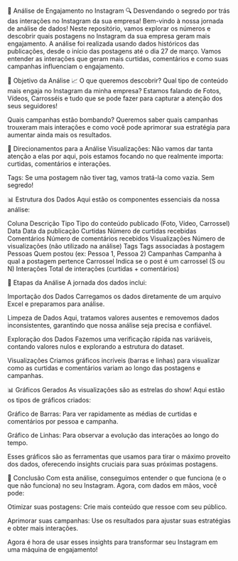 📸 Análise de Engajamento no Instagram
🔍 Desvendando o segredo por trás das interações no Instagram da sua empresa!
Bem-vindo à nossa jornada de análise de dados! Neste repositório, vamos explorar os números e descobrir quais postagens no Instagram da sua empresa geram mais engajamento. A análise foi realizada usando dados históricos das publicações, desde o início das postagens até o dia 27 de março. Vamos entender as interações que geram mais curtidas, comentários e como suas campanhas influenciam o engajamento.

🚀 Objetivo da Análise
📈 O que queremos descobrir?
Qual tipo de conteúdo mais engaja no Instagram da minha empresa?
Estamos falando de Fotos, Vídeos, Carrosséis e tudo que se pode fazer para capturar a atenção dos seus seguidores!

Quais campanhas estão bombando?
Queremos saber quais campanhas trouxeram mais interações e como você pode aprimorar sua estratégia para aumentar ainda mais os resultados.

🧐 Direcionamentos para a Análise
Visualizações: Não vamos dar tanta atenção a elas por aqui, pois estamos focando no que realmente importa: curtidas, comentários e interações.

Tags: Se uma postagem não tiver tag, vamos tratá-la como vazia. Sem segredo!

📊 Estrutura dos Dados
Aqui estão os componentes essenciais da nossa análise:

Coluna	Descrição
Tipo	Tipo do conteúdo publicado (Foto, Vídeo, Carrossel)
Data	Data da publicação
Curtidas	Número de curtidas recebidas
Comentários	Número de comentários recebidos
Visualizações	Número de visualizações (não utilizado na análise)
Tags	Tags associadas à postagem
Pessoas	Quem postou (ex: Pessoa 1, Pessoa 2)
Campanhas	Campanha à qual a postagem pertence
Carrossel	Indica se o post é um carrossel (S ou N)
Interações	Total de interações (curtidas + comentários)

🧹 Etapas da Análise
A jornada dos dados inclui:

Importação dos Dados
Carregamos os dados diretamente de um arquivo Excel e preparamos para análise.

Limpeza de Dados
Aqui, tratamos valores ausentes e removemos dados inconsistentes, garantindo que nossa análise seja precisa e confiável.

Exploração dos Dados
Fazemos uma verificação rápida nas variáveis, contando valores nulos e explorando a estrutura do dataset.

Visualizações
Criamos gráficos incríveis (barras e linhas) para visualizar como as curtidas e comentários variam ao longo das postagens e campanhas.

📊 Gráficos Gerados
As visualizações são as estrelas do show! Aqui estão os tipos de gráficos criados:

Gráfico de Barras: Para ver rapidamente as médias de curtidas e comentários por pessoa e campanha.


Gráfico de Linhas: Para observar a evolução das interações ao longo do tempo.


Esses gráficos são as ferramentas que usamos para tirar o máximo proveito dos dados, oferecendo insights cruciais para suas próximas postagens.

🔮 Conclusão
Com esta análise, conseguimos entender o que funciona (e o que não funciona) no seu Instagram. Agora, com dados em mãos, você pode:

Otimizar suas postagens: Crie mais conteúdo que ressoe com seu público.

Aprimorar suas campanhas: Use os resultados para ajustar suas estratégias e obter mais interações.

Agora é hora de usar esses insights para transformar seu Instagram em uma máquina de engajamento!
